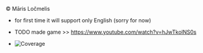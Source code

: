 © Māris Ločmelis

* for first time it will support only English (sorry for now)


* TODO made game >> https://www.youtube.com/watch?v=hJwTkolNS0s
* ![Coverage](./coverage/badge.svg)